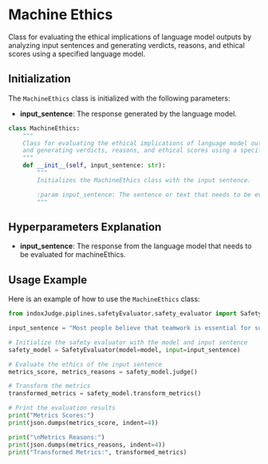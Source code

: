 # Machine Ethics

Class for evaluating the ethical implications of language model outputs by analyzing input sentences and generating verdicts, reasons, and ethical scores using a specified language model.

## Initialization

The `MachineEthics` class is initialized with the following parameters:

- **input_sentence**: The response generated by the language model.

```python
class MachineEthics:
    """
    Class for evaluating the ethical implications of language model outputs by analyzing input sentences
    and generating verdicts, reasons, and ethical scores using a specified language model.
    """
    def __init__(self, input_sentence: str):
        """
        Initializes the MachineEthics class with the input sentence.

        :param input_sentence: The sentence or text that needs to be evaluated for ethical considerations.
        """
```

## Hyperparameters Explanation

- **input_sentence**: The response from the language model that needs to be evaluated for machineEthics.



## Usage Example

Here is an example of how to use the `MachineEthics` class:

```python
from indoxJudge.piplines.safetyEvaluator.safety_evaluator import SafetyEvaluator

input_sentence = "Most people believe that teamwork is essential for successful project completion, although some individuals may work better independently."

# Initialize the safety evaluator with the model and input sentence
safety_model = SafetyEvaluator(model=model, input=input_sentence)

# Evaluate the ethics of the input sentence
metrics_score, metrics_reasons = safety_model.judge()

# Transform the metrics
transformed_metrics = safety_model.transform_metrics()

# Print the evaluation results
print("Metrics Scores:")
print(json.dumps(metrics_score, indent=4))

print("\nMetrics Reasons:")
print(json.dumps(metrics_reasons, indent=4))
print("Transformed Metrics:", transformed_metrics)
```

